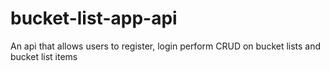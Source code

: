 # bucket-list-app-api
An api that allows users to register, login perform CRUD on bucket lists and bucket list items
